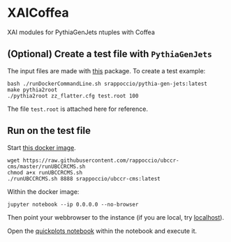 # XAICoffea
XAI modules for PythiaGenJets ntuples with Coffea

## (Optional) Create a test file with `PythiaGenJets`

The input files are made with [this](https://github.com/rappoccio/PythiaGenJets) package. To create a test example:

```
bash ./runDockerCommandLine.sh srappoccio/pythia-gen-jets:latest
make pythia2root
./pythia2root zz_flatter.cfg test.root 100
```

The file `test.root` is attached here for reference. 

## Run on the test file

Start [this docker image](https://hub.docker.com/repository/docker/srappoccio/ubccr-cms). 

```
wget https://raw.githubusercontent.com/rappoccio/ubccr-cms/master/runUBCCRCMS.sh
chmod a+x runUBCCRCMS.sh
./runUBCCRCMS.sh 8888 srappoccio/ubccr-cms:latest
```

Within the docker image:

```
jupyter notebook --ip 0.0.0.0 --no-browser 
```

Then point your webbrowser to the instance (if you are local, try [localhost](https://localhost:8888)). 

Open the [quickplots notebook](https://github.com/ubcms-xai/XAICoffea/blob/main/quickplots.ipynb) within the notebook and execute it. 

